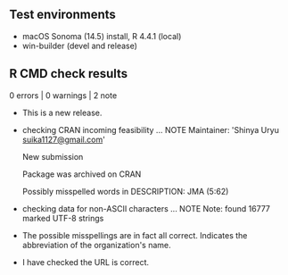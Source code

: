 ## Test environments

* macOS Sonoma (14.5) install, R 4.4.1 (local)
* win-builder (devel and release)

## R CMD check results

0 errors | 0 warnings | 2 note

* This is a new release.

* checking CRAN incoming feasibility ... NOTE
  Maintainer: 'Shinya Uryu <suika1127@gmail.com>'

  New submission
  
  Package was archived on CRAN
  
  Possibly misspelled words in DESCRIPTION:
    JMA (5:62)


* checking data for non-ASCII characters ... NOTE
  Note: found 16777 marked UTF-8 strings
* The possible misspellings are in fact all correct. Indicates the abbreviation of the organization's name.
* I have checked the URL is correct.
